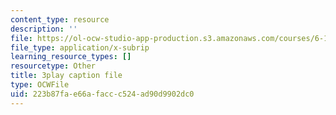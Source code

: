 ```yaml
---
content_type: resource
description: ''
file: https://ol-ocw-studio-app-production.s3.amazonaws.com/courses/6-189-multicore-programming-primer-january-iap-2007/223b87fae66afaccc524ad90d9902dc0_e2WwaVi6VwA.srt
file_type: application/x-subrip
learning_resource_types: []
resourcetype: Other
title: 3play caption file
type: OCWFile
uid: 223b87fa-e66a-facc-c524-ad90d9902dc0
---
```


